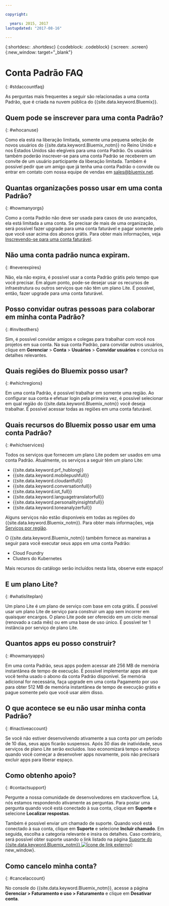 ```yaml
---

copyright:

  years: 2015, 2017
lastupdated: "2017-08-16"

---
```


{:shortdesc: .shortdesc}
{:codeblock: .codeblock}
{:screen: .screen}
{:new_window: target="_blank"}

# Conta Padrão FAQ
{: #stdaccountfaq}

As perguntas mais frequentes a seguir são relacionadas a uma conta Padrão, que é criada na nuvem pública do {{site.data.keyword.Bluemix}}.

## Quem pode se inscrever para uma conta Padrão?
{: #whocanuse}

Como ela está na liberação limitada, somente uma pequena seleção de novos usuários do {{site.data.keyword.Bluemix_notm}} no Reino Unido e nos Estados Unidos são elegíveis para uma conta Padrão. Os usuários também poderão inscrever-se para uma conta Padrão se receberem um convite de um usuário participante da liberação limitada. Também é possível pedir que um amigo que já tenha uma conta Padrão o convide ou entrar em contato com nossa equipe de vendas em sales@bluemix.net.

## Quantas organizações posso usar em uma conta Padrão?
{: #howmanyorgs}

Como a conta Padrão não deve ser usada para casos de uso avançados, ela está limitada a uma conta. Se precisar de mais de uma organização, será possível fazer upgrade para uma conta faturável e pagar somente pelo que você usar acima dos abonos grátis. Para obter mais informações, veja [Inscrevendo-se para uma conta faturável](/docs/pricing/billable.html#billable).

## Não uma conta padrão nunca expiram.
{: #neverexpires}

Não, ela não expira, é possível usar a conta Padrão grátis pelo tempo que você precisar. Em algum ponto, pode-se desejar usar os recursos de infraestrutura ou outros serviços que não têm um plano Lite. É possível, então, fazer upgrade para uma conta faturável.

## Posso convidar outras pessoas para colaborar em minha conta Padrão?
{: #inviteothers}

Sim, é possível convidar amigos e colegas para trabalhar com você nos projetos em sua conta. Na sua conta Padrão, para convidar outros usuários, clique em **Gerenciar** &gt; **Conta** &gt; **Usuários** &gt; **Convidar usuários** e conclua os detalhes relevantes.  

## Quais regiões do Bluemix posso usar?
{: #whichregions}

Em uma conta Padrão, é possível trabalhar em somente uma região. Ao configurar sua conta e efetuar login pela primeira vez, é possível selecionar em qual região do {{site.data.keyword.Bluemix_notm}} você deseja trabalhar. É possível acessar todas as regiões em uma conta faturável.

## Quais recursos do Bluemix posso usar em uma conta Padrão?
{: #whichservices}

Todos os serviços que fornecem um plano Lite podem ser usados em uma conta Padrão. Atualmente, os serviços a seguir têm um plano Lite:

<ul>
<li>{{site.data.keyword.prf_hublong}}</li>
<li>{{site.data.keyword.mobilepushfull}}</li>
<li>{{site.data.keyword.cloudantfull}}</li>
<li>{{site.data.keyword.conversationfull}}</li>
<li>{{site.data.keyword.iot_full}}</li>
<li>{{site.data.keyword.languagetranslatorfull}}</li>
<li>{{site.data.keyword.personalityinsightsfull}}</li>
<li>{{site.data.keyword.toneanalyzerfull}}</li>
</ul>

Alguns serviços não estão disponíveis em todas as regiões do {{site.data.keyword.Bluemix_notm}}. Para obter mais informações, veja [Serviços por região](/docs/services/services_region.html#services_region).

O {{site.data.keyword.Bluemix_notm}} também fornece as maneiras a seguir para você executar seus apps em uma conta Padrão:
<ul>
<li>Cloud
Foundry</li>
<li>Clusters do Kubernetes</li>
</ul>

Mais recursos do catálogo serão incluídos nesta lista, observe este espaço!

## E um plano Lite?
{: #whatisliteplan}

Um plano Lite é um plano de serviço com base em cota grátis. É possível usar um plano Lite de serviço para construir um app sem incorrer em quaisquer encargos. O plano Lite pode ser oferecido em um ciclo mensal (renovado a cada mês) ou em uma base de uso único. É possível ter 1 instância por serviço de plano Lite.  

## Quantos apps eu posso construir?
{: #howmanyapps}

Em uma conta Padrão, seus apps podem acessar até 256 MB de memória instantânea de tempo de execução. É possível implementar apps até que você tenha usado o abono da conta Padrão disponível. Se memória adicional for necessária, faça upgrade em uma conta Pagamento por uso para obter 512 MB de memória instantânea de tempo de execução grátis e pague somente pelo que você usar além disso.

## O que acontece se eu não usar minha conta Padrão?
{: #inactiveaccount}

Se você não estiver desenvolvendo ativamente a sua conta por um período de 10 dias, seus apps ficarão suspensos. Após 30 dias de inatividade, seus serviços de plano Lite serão excluídos. Isso economizará tempo e esforço quando você começar a desenvolver apps novamente, pois não precisará excluir apps para liberar espaço.

## Como obtenho apoio?
{: #contactsupport}

Pergunte a nossa comunidade de desenvolvedores em stackoverflow. Lá, nós estamos respondendo ativamente as perguntas. Para postar uma pergunta quando você está conectado à sua conta, clique em **Suporte** e selecione **Localizar respostas**.  

Também é possível enviar um chamado de suporte. Quando você está conectado à sua conta, clique em **Suporte** e selecione **Incluir chamado**. Em seguida, escolha a categoria relevante e insira os detalhes. Caso contrário, será possível obter suporte usando o link listado na página [Suporte do {{site.data.keyword.Bluemix_notm}} ![Ícone de link externo](../icons/launch-glyph.svg)](http://ibm.biz/bluemixsupport){: new_window}.

## Como cancelo minha conta?
{: #cancelaccount}

No console do {{site.data.keyword.Bluemix_notm}}, acesse a página **Gerenciar > Faturamento e uso > Faturamento** e clique em **Desativar conta**.
